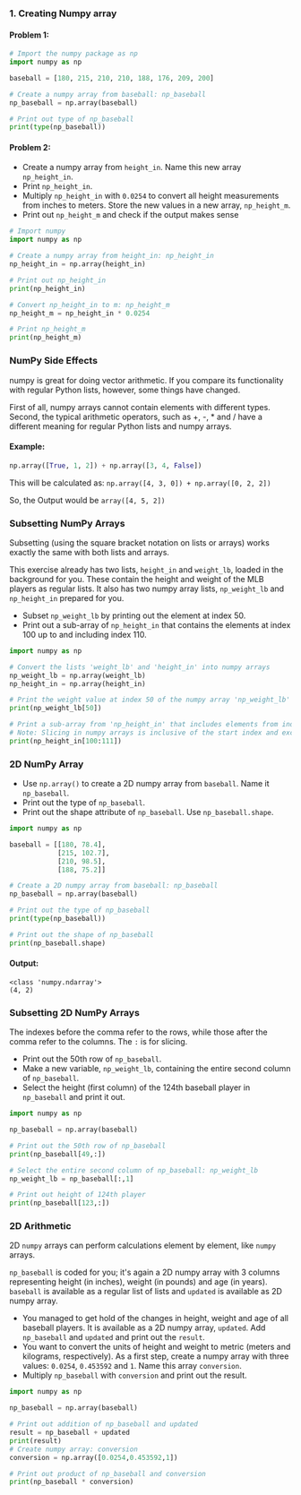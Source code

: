 ### 1. Creating Numpy array
#### Problem 1:
```python
# Import the numpy package as np
import numpy as np

baseball = [180, 215, 210, 210, 188, 176, 209, 200]

# Create a numpy array from baseball: np_baseball
np_baseball = np.array(baseball)

# Print out type of np_baseball
print(type(np_baseball))
```
#### Problem 2:
- Create a numpy array from `height_in`. Name this new array `np_height_in`.
- Print `np_height_in`.
- Multiply `np_height_in` with `0.0254` to convert all height measurements from inches to meters. Store the new values in a new array, `np_height_m`.
- Print out `np_height_m` and check if the output makes sense
```python
# Import numpy
import numpy as np

# Create a numpy array from height_in: np_height_in
np_height_in = np.array(height_in)

# Print out np_height_in
print(np_height_in)

# Convert np_height_in to m: np_height_m
np_height_m = np_height_in * 0.0254

# Print np_height_m
print(np_height_m)
```
### NumPy Side Effects
numpy is great for doing vector arithmetic. If you compare its functionality with regular Python lists, however, some things have changed.

First of all, numpy arrays cannot contain elements with different types. Second, the typical arithmetic operators, such as +, -, * and / have a different meaning for regular Python lists and numpy arrays.
#### Example:
```python
np.array([True, 1, 2]) + np.array([3, 4, False])
```
This will be calculated as:
`np.array([4, 3, 0]) + np.array([0, 2, 2])`

So, the Output would be 
`array([4, 5, 2])`

### Subsetting NumPy Arrays
Subsetting (using the square bracket notation on lists or arrays) works exactly the same with both lists and arrays.

This exercise already has two lists, `height_in` and `weight_lb`, loaded in the background for you. These contain the height and weight of the MLB players as regular lists. It also has two numpy array lists, `np_weight_lb` and `np_height_in` prepared for you.

- Subset `np_weight_lb` by printing out the element at index 50.
- Print out a sub-array of `np_height_in` that contains the elements at index 100 up to and including index 110.

```python
import numpy as np

# Convert the lists 'weight_lb' and 'height_in' into numpy arrays
np_weight_lb = np.array(weight_lb)
np_height_in = np.array(height_in)

# Print the weight value at index 50 of the numpy array 'np_weight_lb'
print(np_weight_lb[50])

# Print a sub-array from 'np_height_in' that includes elements from index 100 up to and including index 110
# Note: Slicing in numpy arrays is inclusive of the start index and exclusive of the end index, so use 111 to include index 110
print(np_height_in[100:111])
```
### 2D NumPy Array

- Use `np.array()` to create a 2D numpy array from `baseball`. Name it `np_baseball`.
- Print out the type of `np_baseball`.
- Print out the shape attribute of `np_baseball`. Use `np_baseball.shape`.
```python
import numpy as np

baseball = [[180, 78.4],
            [215, 102.7],
            [210, 98.5],
            [188, 75.2]]

# Create a 2D numpy array from baseball: np_baseball
np_baseball = np.array(baseball)

# Print out the type of np_baseball
print(type(np_baseball))

# Print out the shape of np_baseball
print(np_baseball.shape)
```
#### Output:
```
<class 'numpy.ndarray'>
(4, 2)
```
### Subsetting 2D NumPy Arrays
The indexes before the comma refer to the rows, while those after the comma refer to the columns. The `:` is for slicing.
- Print out the 50th row of `np_baseball`.
- Make a new variable, `np_weight_lb`, containing the entire second column of `np_baseball`.
- Select the height (first column) of the 124th baseball player in `np_baseball` and print it out.
```python
import numpy as np

np_baseball = np.array(baseball)

# Print out the 50th row of np_baseball
print(np_baseball[49,:])

# Select the entire second column of np_baseball: np_weight_lb
np_weight_lb = np_baseball[:,1]

# Print out height of 124th player
print(np_baseball[123,:])
```
### 2D Arithmetic
2D `numpy` arrays can perform calculations element by element, like `numpy` arrays.

`np_baseball` is coded for you; it's again a 2D numpy array with 3 columns representing height (in inches), weight (in pounds) and age (in years). `baseball` is available as a regular list of lists and `updated` is available as 2D numpy array.
- You managed to get hold of the changes in height, weight and age of all baseball players. It is available as a 2D numpy array, `updated`. Add `np_baseball` and `updated` and print out the `result`.
- You want to convert the units of height and weight to metric (meters and kilograms, respectively). As a first step, create a numpy array with three values: `0.0254`, `0.453592` and `1`. Name this array `conversion`.
- Multiply `np_baseball` with `conversion` and print out the result.
```python
import numpy as np

np_baseball = np.array(baseball)

# Print out addition of np_baseball and updated
result = np_baseball + updated
print(result)
# Create numpy array: conversion
conversion = np.array([0.0254,0.453592,1])

# Print out product of np_baseball and conversion
print(np_baseball * conversion)
```

